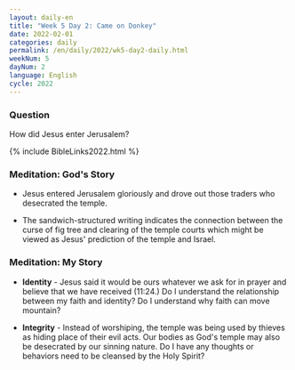 ```yaml
---
layout: daily-en
title: "Week 5 Day 2: Came on Donkey"
date: 2022-02-01
categories: daily
permalink: /en/daily/2022/wk5-day2-daily.html
weekNum: 5
dayNum: 2
language: English
cycle: 2022
---
```


### Question     
How did Jesus enter Jerusalem?

{% include BibleLinks2022.html %} 

### Meditation: God's Story   
+ Jesus entered Jerusalem gloriously and drove out those traders who desecrated the temple. 

+ The sandwich-structured writing indicates the connection between the curse of fig tree and clearing of the temple courts which might be viewed as Jesus' prediction of the temple and Israel. 

### Meditation: My Story   
+ **Identity** - Jesus said it would be ours whatever we ask for in prayer and believe that we have received (11:24.) Do I understand the relationship between my faith and identity? Do I understand why faith can move mountain? 

+ **Integrity** - Instead of worshiping, the temple was being used by thieves as hiding place of their evil acts. Our bodies as God's temple may also be desecrated by our sinning nature. Do I have any thoughts or behaviors need to be cleansed by the Holy Spirit? 

